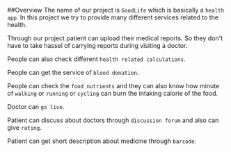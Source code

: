##Overview
The name of our project is `GoodLife` which is basically a `health app`.
In this project we try to provide many different services related to the health.

Through our project patient can upload their medical reports. So they don't have to take hassel of carrying reports during visiting a doctor.

People can also check different `health related calculations`.

People can get the service of `blood donation`.

People can check the `food nutrients` and they can also know how minute of `walking` or `running` or `cycling` can burn the intaking calorie of the food.

Doctor can `go live`.

Patient can discuss about doctors through `discussion forum` and also can give `rating`.

Patient can get short description about medicine through `barcode`.



